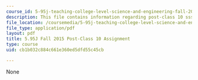 ```yaml
---
course_id: 5-95j-teaching-college-level-science-and-engineering-fall-2015
description: This file contains information regarding post-class 10 sssignment.
file_location: /coursemedia/5-95j-teaching-college-level-science-and-engineering-fall-2015/cb1b032c884c661e360ed5dfd55c45cb_MIT5_95JF15_Assignment10.pdf
file_type: application/pdf
layout: pdf
title: 5.95J Fall 2015 Post-Class 10 Assignment
type: course
uid: cb1b032c884c661e360ed5dfd55c45cb

---
```

None